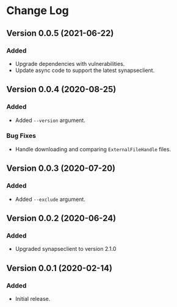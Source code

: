 # Change Log

## Version 0.0.5 (2021-06-22)

### Added

- Upgrade dependencies with vulnerabilities.
- Update async code to support the latest synapseclient.

## Version 0.0.4 (2020-08-25)

### Added

- Added `--version` argument.

### Bug Fixes

- Handle downloading and comparing `ExternalFileHandle` files.

## Version 0.0.3 (2020-07-20)

### Added

- Added `--exclude` argument.

## Version 0.0.2 (2020-06-24)

### Added

- Upgraded synapseclient to version 2.1.0

## Version 0.0.1 (2020-02-14)

### Added

- Initial release.
